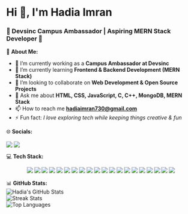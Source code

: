 # Hi 👋, I'm Hadia Imran
### 🌟 Devsinc Campus Ambassador | Aspiring MERN Stack Developer 🌟

💫 **About Me:**  
- 🔭 I’m currently working as a **Campus Ambassador at Devsinc**  
- 🌱 I’m currently learning **Frontend & Backend Development (MERN Stack)**  
- 👯 I’m looking to collaborate on **Web Development & Open Source Projects**  
- 💬 Ask me about **HTML, CSS, JavaScript, C, C++, MongoDB, MERN Stack**  
- 📫 How to reach me **hadiaimran730@gmail.com**  
- ⚡ Fun fact: *I love exploring tech while keeping things creative & fun*  



🌐 **Socials:**  
<p align="left">
<a href="https://www.linkedin.com/in/hadia-imran-844438285" target="blank"><img align="center" src="https://img.shields.io/badge/LinkedIn-%230077B5.svg?logo=linkedin&logoColor=white" /></a>
<a href="mailto:hadiaimran730@gmail.com" target="blank"><img align="center" src="https://img.shields.io/badge/Gmail-D14836.svg?logo=gmail&logoColor=white" /></a>
</p>

💻 **Tech Stack:**  
<p align="center">
<img src="https://img.shields.io/badge/C-%2300599C.svg?style=for-the-badge&logo=c&logoColor=white" />
<img src="https://img.shields.io/badge/C++-%2300599C.svg?style=for-the-badge&logo=cplusplus&logoColor=white" />
<img src="https://img.shields.io/badge/HTML5-%23E34F26.svg?style=for-the-badge&logo=html5&logoColor=white" />
<img src="https://img.shields.io/badge/CSS3-%231572B6.svg?style=for-the-badge&logo=css3&logoColor=white" />
<img src="https://img.shields.io/badge/JavaScript-%23323330.svg?style=for-the-badge&logo=javascript&logoColor=%23F7DF1E" />
<img src="https://img.shields.io/badge/React-%2320232a.svg?style=for-the-badge&logo=react&logoColor=%2361DAFB" />
<img src="https://img.shields.io/badge/Node.js-6DA55F?style=for-the-badge&logo=node.js&logoColor=white" />
<img src="https://img.shields.io/badge/Express.js-%23404d59.svg?style=for-the-badge&logo=express&logoColor=%2361DAFB" />
<img src="https://img.shields.io/badge/MongoDB-%234ea94b.svg?style=for-the-badge&logo=mongodb&logoColor=white" />
<img src="https://img.shields.io/badge/PHP-%23777BB4.svg?style=for-the-badge&logo=php&logoColor=white" />
<img src="https://img.shields.io/badge/WordPress-%23117AC9.svg?style=for-the-badge&logo=wordpress&logoColor=white" />
<img src="https://img.shields.io/badge/MySQL-%2300f.svg?style=for-the-badge&logo=mysql&logoColor=white" />
<img src="https://img.shields.io/badge/Oracle-%23F00000.svg?style=for-the-badge&logo=oracle&logoColor=white" />
<img src="https://img.shields.io/badge/Microsoft_SQL_Server-CC2927?style=for-the-badge&logo=microsoft-sql-server&logoColor=white" />
<img src="https://img.shields.io/badge/Apache-%23D42029.svg?style=for-the-badge&logo=apache&logoColor=white" />
<img src="https://img.shields.io/badge/Netlify-%23000000.svg?style=for-the-badge&logo=netlify&logoColor=#00C7B7" />
<img src="https://img.shields.io/badge/Vercel-%23000000.svg?style=for-the-badge&logo=vercel&logoColor=white" />
<img src="https://img.shields.io/badge/Canva-%2300C4CC.svg?style=for-the-badge&logo=Canva&logoColor=white" />
<img src="https://img.shields.io/badge/Git-%23F05033.svg?style=for-the-badge&logo=git&logoColor=white" />
<img src="https://img.shields.io/badge/GitHub-%23121011.svg?style=for-the-badge&logo=github&logoColor=white" />
</p>




📊 **GitHub Stats:**  
![Hadia's GitHub Stats](https://github-readme-stats.vercel.app/api?username=hadiaimran1090&theme=radical&hide_border=false&include_all_commits=false&count_private=false)  
![Streak Stats](https://github-readme-streak-stats.herokuapp.com/?user=hadiaimran1090&theme=radical&hide_border=false)  
![Top Languages](https://github-readme-stats.vercel.app/api/top-langs/?username=hadiaimran1090&theme=radical&hide_border=false&include_all_commits=false&count_private=false&layout=compact)
